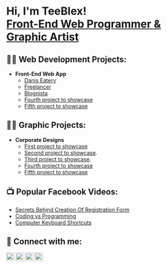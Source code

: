 <h1>Hi, I'm TeeBlex! <br/><a href="https://github.com/teeblex">Front-End Web Programmer & Graphic Artist</a>

<h2>👨‍💻 Web Development Projects:</h2>

- <b>Front-End Web App</b>
  - [Danis Eatery](https://teeblex.github.io/danisEatery/)
  - [Freelancer](https://teeblex.github.io/freelancer/)
  - [Blognista](https://teeblex.github.io/Blognista/)
  - [Fourth project to showcase](https://github.com/joshmadakor1/Algorithms-Practice)
  - [Fifth project to showcase](https://github.com/joshmadakor1/Algorithms-Practice)

<h2>👨‍💻 Graphic Projects:</h2>

- <b>Corporate Designs</b>
  - [First project to showcase](https://github.com/joshmadakor1/4chan-Image-Analysis-Middleware-C964)
  - [Second project to showcase](https://github.com/joshmadakor1/Sentinel-Lab).
  - [Third project to showcase](https://github.com/joshmadakor1/Jwipe.PowerShell).
  - [Fourth project to showcase](https://github.com/joshmadakor1/AD_PS)
  - [Fifth project to showcase](https://github.com/joshmadakor1/PowerShell-Integrity-FIM)

<h2>📺 Popular Facebook Videos:</h2>

- [Secrets Behind Creation Of Registration Form](https://web.facebook.com/61552086777795/videos/1196611008850207)
- [Coding vs Programming](https://web.facebook.com/61552086777795/videos/9970886929591229)
- [Computer Keyboard Shortcuts](https://web.facebook.com/profile.php?id=61552086777795)


<h2> 🤳 Connect with me:</h2>

[<img align="left" alt="teebless | YouTube" width="22px" src="https://cdn.jsdelivr.net/npm/simple-icons@v3/icons/facebook.svg" />][facebook]
[<img align="left" alt="JoshMadakor | Twitter" width="22px" src="https://cdn.jsdelivr.net/npm/simple-icons@v3/icons/twitter.svg" />][twitter]
[<img align="left" alt="JoshMadakor | LinkedIn" width="22px" src="https://cdn.jsdelivr.net/npm/simple-icons@v3/icons/linkedin.svg" />][linkedin]
[<img align="left" alt="JoshMadakor | Instagram" width="22px" src="https://cdn.jsdelivr.net/npm/simple-icons@v3/icons/instagram.svg" />][instagram]

[twitter]: https://twitter.com/joshmadakor
[facebook]: https://web.facebook.com/profile.php?id=61552086777795
[instagram]: https://www.instagram.com/joshmadakor/
[linkedin]: https://linkedin.com/in/joshmadakor

<!--
**joshmadakor1/joshmadakor1** is a ✨ _special_ ✨ repository because its `README.md` (this file) appears on your GitHub profile.

Here are some ideas to get you started:

- 🔭 I’m currently working on ...
- 🌱 I’m currently learning ...
- 👯 I’m looking to collaborate on ...
- 🤔 I’m looking for help with ...
- 💬 Ask me about ...
- 📫 How to reach me: ...
- 😄 Pronouns: ...
- ⚡ Fun fact: ...
-->
